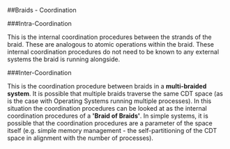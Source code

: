 ##Braids - Coordination

###Intra-Coordination

This is the internal coordination procedures between the strands of the braid. These are analogous to atomic operations within the braid. These internal coordination procedures do not need to be known to any external systems the braid is running alongside. 

###Inter-Coordination

This is the coordination procedure between braids in a **multi-braided system**. It is possible that multiple braids traverse the same CDT space (as is the case with Operating Systems running multiple processes). In this situation the coordination procedures can be looked at as the internal coordination procedures of a **'Braid of Braids'**. In simple systems, it is possible that the coordination procedures are a parameter of the space itself (e.g. simple memory management - the self-partitioning of the CDT space in alignment with the number of processes).